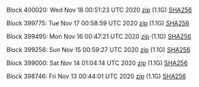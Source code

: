 Block 400020: Wed Nov 18 00:51:23 UTC 2020 [zip](https://dash-bootstrap.ams3.digitaloceanspaces.com/testnet/2020-11-18/bootstrap.dat.zip) (1.1G) [SHA256](https://dash-bootstrap.ams3.digitaloceanspaces.com/testnet/2020-11-18/sha256.txt)

Block 399775: Tue Nov 17 00:58:59 UTC 2020 [zip](https://dash-bootstrap.ams3.digitaloceanspaces.com/testnet/2020-11-17/bootstrap.dat.zip) (1.1G) [SHA256](https://dash-bootstrap.ams3.digitaloceanspaces.com/testnet/2020-11-17/sha256.txt)

Block 399495: Mon Nov 16 00:47:21 UTC 2020 [zip](https://dash-bootstrap.ams3.digitaloceanspaces.com/testnet/2020-11-16/bootstrap.dat.zip) (1.1G) [SHA256](https://dash-bootstrap.ams3.digitaloceanspaces.com/testnet/2020-11-16/sha256.txt)

Block 399256: Sun Nov 15 00:59:27 UTC 2020 [zip](https://dash-bootstrap.ams3.digitaloceanspaces.com/testnet/2020-11-15/bootstrap.dat.zip) (1.1G) [SHA256](https://dash-bootstrap.ams3.digitaloceanspaces.com/testnet/2020-11-15/sha256.txt)

Block 399000: Sat Nov 14 01:04:14 UTC 2020 [zip](https://dash-bootstrap.ams3.digitaloceanspaces.com/testnet/2020-11-14/bootstrap.dat.zip) (1.1G) [SHA256](https://dash-bootstrap.ams3.digitaloceanspaces.com/testnet/2020-11-14/sha256.txt)

Block 398746: Fri Nov 13 00:44:01 UTC 2020 [zip](https://dash-bootstrap.ams3.digitaloceanspaces.com/testnet/2020-11-13/bootstrap.dat.zip) (1.1G) [SHA256](https://dash-bootstrap.ams3.digitaloceanspaces.com/testnet/2020-11-13/sha256.txt)
